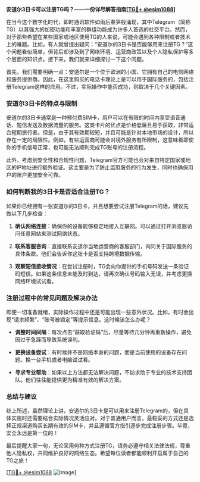 **安道尔3日卡可以注册TG吗？——一份详尽解答指南[[TG💪+ @esim1088](https://t.me/s/esim1088)]**

在当今这个数字化时代，即时通讯软件如雨后春笋般涌现，其中Telegram（简称TG）以其强大的加密功能和丰富的群组功能成为许多人首选的社交平台。然而，对于那些希望在某些国家或地区使用TG的人来说，可能会遇到各种限制或者技术上的难题。比如，有人就曾提出疑问：“安道尔的3日卡是否能够用来注册TG？”这个问题看似简单，但背后却涉及到了网络环境、运营商政策以及个人隐私保护等多个层面的知识点。接下来，我们就来详细探讨一下这个问题。

首先，我们需要明确一点：安道尔是一个位于欧洲的小国，它拥有自己的电信网络和服务提供商。因此，在这里购买的电话卡理论上是可以用于国际服务的，包括注册Telegram这样的应用。不过，实际操作中能否成功，则取决于几个关键因素。

### 安道尔3日卡的特点与限制

安道尔的3日卡通常是一种预付费SIM卡，用户可以在有限的时间内享受语音通话、短信发送及数据流量的服务。这类卡片的优点是价格低廉且易于获取，非常适合短期旅行者。但是，由于其有效期较短，并且可能是针对本地市场的设计，所以存在一定的局限性。例如，有些运营商可能会对境外服务有所限制，这意味着即使你的手机信号正常，也可能无法顺利完成TG账号的注册流程。

此外，考虑到安全性和合规性问题，Telegram官方可能也会对来自特定国家或地区的IP地址进行额外验证。这主要是为了防止滥用服务的行为发生，同时也确保用户的账户更加安全可靠。

### 如何判断我的3日卡是否适合注册TG？

如果你已经拥有一张安道尔的3日卡，并且想要尝试注册Telegram的话，建议先做以下几步检查：

1. **确认网络连接**：确保你的设备能够稳定地接入互联网。可以通过打开浏览器访问任意网站来测试网络状态。
   
2. **联系客服咨询**：直接联系安道尔当地运营商的客服部门，询问关于国际服务的具体条款。他们会告诉你这张卡是否支持跨境数据传输。

3. **观察短信接收情况**：在尝试注册时，TG会向你提供的手机号码发送一条验证码短信。如果这条信息未能及时到达，请再次确认号码输入无误，并考虑更换网络环境试试看。

### 注册过程中的常见问题及解决办法

即便一切准备就绪，实际操作过程中还是可能出现一些意外状况。比如，有时会出现“请求频繁”、“账号被锁定”等提示信息。这时候该怎么办呢？

- **调整时间间隔**：每次点击“获取验证码”后，尽量等待几分钟再重新操作，避免因过于急躁而导致系统误判。
  
- **更换设备尝试**：有时候并不是网络本身的问题，而是当前使用的设备存在问题。换一台手机或者电脑试试看。

- **寻求专业帮助**：如果以上方法都无法解决问题，不妨求助于专业的技术支持团队。他们往往能提供更为精准有效的解决方案。

### 总结与建议

综上所述，虽然理论上讲，安道尔的3日卡是可以用来注册Telegram的，但在具体实施时还需要结合实际情况灵活应对。对于普通用户而言，最稳妥的方式还是选择正规渠道购买长期有效的SIM卡，并且遵循官方指引逐步完成注册步骤。毕竟，安全永远是第一位的！

最后提醒大家一句，无论采用何种方式注册TG，请务必遵守相关法律法规，尊重他人隐私权，共同维护良好的网络生态。希望每位读者都能顺利开启属于自己的TG之旅！

[[TG💪+ @esim1088](https://t.me/s/esim1088) ![Image](https://i.postimg.cc/4NQfJmqS/Snipaste-2025-05-13-00-14-12.png)]